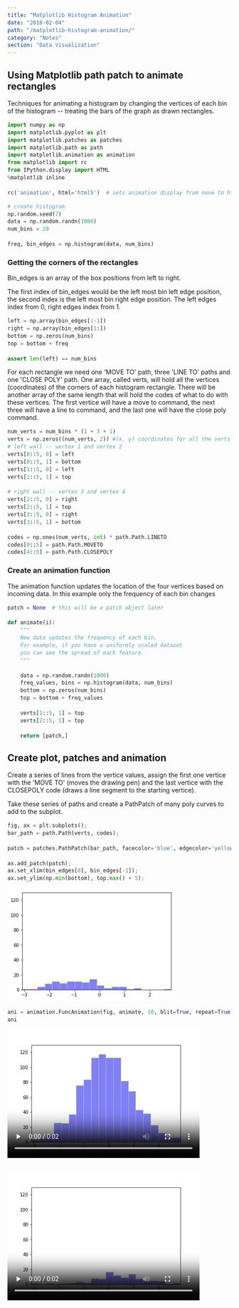 ```yaml
---
title: "Matplotlib Histogram Animation"
date: "2018-02-04"
path: "/matplotlib-histogram-animation/"
category: "Notes"
section: "Data Visualization"
---
```


## Using Matplotlib path patch to animate rectangles
Techniques for animating a histogram by changing the vertices of each bin of the histogram -- treating the bars of the graph as drawn rectangles.


```python
import numpy as np
import matplotlib.pyplot as plt
import matplotlib.patches as patches
import matplotlib.path as path
import matplotlib.animation as animation
from matplotlib import rc
from IPython.display import HTML
%matplotlib inline

rc('animation', html='html5')  # sets animation display from none to html5
```


```python
# create histogram
np.random.seed(7)
data = np.random.randn(1000)
num_bins = 20

freq, bin_edges = np.histogram(data, num_bins)
```

### Getting the corners of the rectangles
Bin_edges is an array of the box positions from left to right.

The first index of bin_edges would be the left most bin left edge position, the second index is the left most bin right edge position. The left edges index from 0, right edges index from 1.


```python
left = np.array(bin_edges[:-1])
right = np.array(bin_edges[1:])
bottom = np.zeros(num_bins)
top = bottom + freq

assert len(left) == num_bins
```

For each rectangle we need one 'MOVE TO' path, three 'LINE TO' paths and one 'CLOSE POLY' path. One array, called verts, will hold all the vertices (coordinates) of the corners of each histogram rectangle. There will be another array of the same length that will hold the codes of what to do with these vertices. The first vertice will have a move to command, the next three will have a line to command, and the last one will have the close poly command.


```python
num_verts = num_bins * (1 + 3 + 1)
verts = np.zeros((num_verts, 2)) #(x, y) coordinates for all the verts
# left wall -- vertex 1 and vertex 2
verts[0::5, 0] = left
verts[0::5, 1] = bottom
verts[1::5, 0] = left
verts[1::5, 1] = top

# right wall -- vertex 3 and vertex 4
verts[2::5, 0] = right
verts[2::5, 1] = top
verts[3::5, 0] = right
verts[3::5, 1] = bottom

codes = np.ones(num_verts, int) * path.Path.LINETO
codes[0::5] = path.Path.MOVETO
codes[4::5] = path.Path.CLOSEPOLY
```

### Create an animation function
The animation function updates the location of the four vertices based on incoming data.
In this example only the frequency of each bin changes


```python
patch = None  # this will be a patch object later

def animate(i):
    """
    New data updates the frequency of each bin.
    For example, if you have a uniformly scaled dataset
    you can see the spread of each feature.
    """

    data = np.random.randn(1000)
    freq_values, bins = np.histogram(data, num_bins)
    bottom = np.zeros(num_bins)
    top = bottom + freq_values

    verts[1::5, 1] = top
    verts[2::5, 1] = top

    return [patch,]    
```

## Create plot, patches and animation
Create a series of lines from the vertice values, assign the first one vertice with the 'MOVE TO' (moves the drawing pen) and the last vertice with the CLOSEPOLY code (draws a line segment to the starting vertice).

Take these series of paths and create a PathPatch of many poly curves to add to the subplot.


```python
fig, ax = plt.subplots();
bar_path = path.Path(verts, codes);

patch = patches.PathPatch(bar_path, facecolor='blue', edgecolor='yellow', alpha=0.5);

ax.add_patch(patch);
ax.set_xlim(bin_edges[0], bin_edges[-1]);
ax.set_ylim(np.min(bottom), top.max() + 5);
```


![png](output_11_0.png)



```python
ani = animation.FuncAnimation(fig, animate, 10, blit=True, repeat=True);
ani
```




<video width="432" height="288" controls autoplay loop>
  <source type="video/mp4" src="data:video/mp4;base64,AAAAHGZ0eXBNNFYgAAACAGlzb21pc28yYXZjMQAAAAhmcmVlAAAi/G1kYXQAAAKtBgX//6ncRem9
5tlIt5Ys2CDZI+7veDI2NCAtIGNvcmUgMTUyIHIyODUxIGJhMjQ4OTkgLSBILjI2NC9NUEVHLTQg
QVZDIGNvZGVjIC0gQ29weWxlZnQgMjAwMy0yMDE3IC0gaHR0cDovL3d3dy52aWRlb2xhbi5vcmcv
eDI2NC5odG1sIC0gb3B0aW9uczogY2FiYWM9MSByZWY9MyBkZWJsb2NrPTE6MDowIGFuYWx5c2U9
MHgzOjB4MTEzIG1lPWhleCBzdWJtZT03IHBzeT0xIHBzeV9yZD0xLjAwOjAuMDAgbWl4ZWRfcmVm
PTEgbWVfcmFuZ2U9MTYgY2hyb21hX21lPTEgdHJlbGxpcz0xIDh4OGRjdD0xIGNxbT0wIGRlYWR6
b25lPTIxLDExIGZhc3RfcHNraXA9MSBjaHJvbWFfcXBfb2Zmc2V0PS0yIHRocmVhZHM9NiBsb29r
YWhlYWRfdGhyZWFkcz0xIHNsaWNlZF90aHJlYWRzPTAgbnI9MCBkZWNpbWF0ZT0xIGludGVybGFj
ZWQ9MCBibHVyYXlfY29tcGF0PTAgY29uc3RyYWluZWRfaW50cmE9MCBiZnJhbWVzPTMgYl9weXJh
bWlkPTIgYl9hZGFwdD0xIGJfYmlhcz0wIGRpcmVjdD0xIHdlaWdodGI9MSBvcGVuX2dvcD0wIHdl
aWdodHA9MiBrZXlpbnQ9MjUwIGtleWludF9taW49NSBzY2VuZWN1dD00MCBpbnRyYV9yZWZyZXNo
PTAgcmNfbG9va2FoZWFkPTQwIHJjPWNyZiBtYnRyZWU9MSBjcmY9MjMuMCBxY29tcD0wLjYwIHFw
bWluPTAgcXBtYXg9NjkgcXBzdGVwPTQgaXBfcmF0aW89MS40MCBhcT0xOjEuMDAAgAAADWtliIQA
E//+97GPgU3IAA2XOop6H+EVsfSQUXqx2aBk6gAAAwAAiYGOFkC1uVpxUAAA6WH/BYP8QCZ1vfTf
AR0NO28zTUde/pmHTkg4SqCDDiJxtfmRTdQZFrpyPmwtCs27Lo9aaoULRko9SBoTz18TH85P+Df/
BJJkYplhJqnAuIdq4ODoenkh3gn++EAKicbtFrfH+K/vvZ++2sZag0ZthGncNMH5RSFqCLmwA0ap
RePVOLQWkaKM2z4BGnmYoVYU1KGmRdkEBjZJUtt8VnyyVUlkX49d7PWVoyEo6dcLrzp64EFKqKub
Ge7LDuvSHQFibh3P45jF1VcX03tn0xeOHtoGTChrIixp49nGTqh5EylSeRxBMeHkWhAAFp11uR6p
6SYQfPjMxkmo3wnSNUu465SaRv7cck4UQgJszbrjazS8LjfpG18NJmd9VjLmQsoGc0CdHpAsEdTL
yOMpIRWHO/4LN9jCPOhplWOi/crbW7vLYK1gYrnzuAnmRWxiUmznKCDEEeQv54K7lO4OqR/mhHQt
MQRlM8jE8tAQUUCWo8t1dsv71YaYTEb5Ij3/PLc3wSGpYlYRFK5+AbuSXOB0oS+2pA9Ox4tBYia0
7WH9jLbgCBCW6L/lrTmdsurq5hJOucKJIU1HRHwwVINznTzc9ch7LZlPRAKGu+DFLLBi/58s+42Z
7c8OUlhenX/HCI3O6Rw/DZFwEr1a7LyBkz8EKbDD/p0HVnCqRwjoeQ/CtyIkSkkZKowgisQiyX/h
IulSFw+C56xw0U875qTt/kAgpQkpI7JcWlyC5UlIGeSMF4cg5wenGBjRhm7KQxggNp2F/aTX+mHA
m4M0S942dib0Gmx2OZS76iUEs/PZCvlrtD1LGI55MVv/Ndfwuv+OUunN2QpDKh0VQ34D8v/Rvi/K
/SBLUjqSGb2jzP29R3ju5cjq/1qQC2aR8xop5+F5fELdlViQiXhG9YTyHzut1rd76dpQqmufStGb
6XBbdYZrUA1Cp77L4/YygOQyRI+brJlfyTNeO8RubJ3YaXsP/sTCxJMYtt9v/xVShONG5pEtUlKs
KL0RuyBiPp1MT/7JgKUXKml3Qu7jyRYbLFieKSuXgc8OW+gklbatvx/SPQc4pih+mt3ZY5lBb1nq
DqHB12LZmR2qjSWU02h3xDeLXu7I4CE9nCGRkiI8NUcbIlRaYypo+aNknx+b6zMFr6AUpG1LK2g2
MYr5Qe396+fnxYNdYG/n0DO88UHgMvy03E++Cufr4JLiBW2EHcZOrM+U49t+xi3vi1jm2vHVrkax
9nzzR6C/nJtjINIdw6/vUtLpfS/p4P+oYdWPP/d630xYCL3oQ3TLDi9id5bkUF0Gb5Xix//dQG0f
V50z7Z5pPz116ayq5RUOcqp7FFeAeLX/zA1cTArANm2ztyW27AERDKeUogZAOvY32ac3OrrWH37Y
t4pJyM0U5NrocHvnHYol9kDjsOCjuTmqTaGIHSWS5EhU9D/LyVMthd8A/TQpeIxhJp8LFpxT1y59
rz3Bk692m6dKHTj/5AZ/ii1olmGBiQmWE5RB6Nk8nFZ6rVmUN2ZXo05xOf87ruqbyCsxHRLjhAPD
tv2JTZuTh9c0ARkbxT0nbffr5EUrddLm9Y6YMkuji+NReZznbh3GAZSP/LdDgNemn6PWUEX9KYQN
unE+PL4SwV7WrK9mJtj5IA3EJs6lr3SS1Vyh9cR88TQBVOs8KCqvchlVjSjuhNoA+dW4MbkwVM/I
MQ0kSsr0BnoLrLRQLe1ZrbUcfZNd5J/KmTTqvCqhZO8O4ykMBh7Ff+I65lVz33jVf7cUkJ8fiuF6
Rx+ndvGeIn3Kl4blxNHaHf5EKNyCj841GHA0ACEFEEspPxpvZlYOEfbE6zjdqXfTp87KUYZqSL+m
+x8hVktYFK5OTL+x3CaDVxxl0/i/OWKSK2nik86sWXJS5EyKRL3EvmXn4xq+6oVOGFsiq9pv24wh
YQUBuSAflR0i7ZXBni9G0c18lW0ZDZNk+fH6lnw9ksOD0pFwTyQPrTg8zBN2Zwz4e4zA5IdsDYqA
30zsVOwkJzLY8PQqD3S5SkCmL2+N/b59N+Hnirx6uON5FtH3+eGbIntJwd/XwCEu1Akw/s/UCdwy
6PmxCaBaRCoEqAdBHa3IrFicbxJZflIR30a9lyDr6beFIPxRo7N28bkOQA20KtYYj2QpUTRmpnXw
0/zcgTDyVmnQAu94va7PW++dSUc1VIbcN2kfvCooqZmOy5HoP4OfhYx7Eg086QoL4YTkT6F06zQ3
6iTRv8JwvI09oBYEnF/aCUyqBiPKQY3VWnZGUbygs42T6MoViGCUVAFugIV//3QUBOw0X//NzjFP
iVVNRhLuNPCmgn2CkNKqWH3MacaVBgtvVT7sHzyLYgTLee9kRCfNTeWMRtM8J9tDPId3/yex36yp
5dewnPYaINMcyZlMBSCWvhzVzLjVyT+sy7rhjJMn/apHkZRTyxEohR08mIbsrGZmTNAaOdv9UB3X
m7IKil/Hdtb4G+w36tDlvmXSW9lwNAVzGIGSJPQJd3W6oLMgdzy71ihOK/v3xXDgpLrHpJsdm4q2
kbpgPI9dxduch7HlxoGZ7zfvdHBqC1Inx7pzKNg0SL5qqI2AzdozPalVgX0OJ8E9lazqhWf3W/Xb
bXBvPxXRMJw+NUejJD3cSYbdDyI0SJ+Lkt+Lj7axR2dXA8wwkv6nFxrr+nJxpyzoZFTXIi32eYwN
IcrBpIBiYVq2PZ4H6f+UHEzct/enXYRxhX0AtyNSM6m5sia/9QFNNxi8KUtnx7O8K/y+HCALDwtH
vaCEr/KnL+zcVxQyzGsZUHztyOl32OscWlyND87a/yP/QtLvYfj8rdAFSWTz2i/mdaBzyi0P/txB
wZlGzTtC67GwG1uhiWh16DJuruxeBCT5161rerRy8+27xeXvFU8qf6UlBPpaH64lk6OWwxYtMY56
jmJe3K+EM+FKF975aYjjD6FucPWpQ3GJxICbn9V9x7oQ/SC3KgQnnk532B7eIu5a/dALQRajTrRJ
c1T8ggrvbEhsqilxT4cgQFl2TyM84g+xcB8/88l7qtWJcufTrsTJ8Zk+hV8JlqPnako4wqwLN3CS
zhEtct6jx50d/Aq9GGxdxPC+GOuw8XbEy3HM+F14DAPwnfphiG8qEEfVpljpL7jfUZZCIhrx4SP0
6MDPv4vWyZo7v47kU8Tz8MdxUKhQImDH6Slo/FdROZCEbF+b93HHlieseSMzwNG0oOMBIHwJcZxh
4H5n1DxUKSaPluhi3UK+Mv29arB7RlQcG1G0N2cDVDKlrrxK1YWMhVc66NZzTvok20N8axLw8TLt
LS5kB7qEJ44QoaUBdGEW+M3AYxjmY2+NvCFKSGmTCvNPWm9tQLjIG7/WwJEtsLV20NnQ9mWw20lw
jS3Zkmt4zDZvDhD3LtVo/9nZXR9ErkN/uRe/bFgJ0fSyUZIIXpDPkDjnlRWbFR8101DfRJ7DNiCt
a4lfGR+7twWx7L9gvFHt2f7I7mNvJTu17TvpIwgCWkSb6EXeXJ3GDtekBdG7M+8Pp7KgWQBMr5dT
mEU/nfyK98s1G/hsCH733RBLcWg1n6I1ryqPvhf2zUAsNgcoacmDxhelo8U2KaDSFeIPjwSlAAj4
NDyyQiAy7c0b+3QbDMayGQnvC7ivFwqAZ5GPrt3Z1RM1t7Wm7g7asw878tVtAYLC1V2rnG56Z6Ty
p2yq0WGoUERzuGYLeJROJMg7qVUI89WK+Xm9PcMGCFDexKlkw01TkGoUVzm+W1nqLq9mmtEEmgQH
/uI0CPxdFDP5J0xqPh8icKlHFYbxd303pqtxg3i9rZKUr/xAn7UZKdAC6u3dO9pPJkiHN9sJ4ibY
p31/axp8XE34V7MW14URdeqad9Na9ACVyebaRRvU9tbdiRO1V6bQiUoVwTQikdAGGiCFxWTYI4Kt
wTc7dryNXKbBClzn84bH16g17L/I2HJta80Hf+pS0TXV6LdatEAU0snfr4Fejaq+AjiOJOeNzTAM
04j60qkAw1OgRbftN8K0KwfGOi/fuePwUM1wwxhccDtkp9v1XlEUzh+42jeofzBYV2EYaEw5sQKs
Ww44KgYBRQX+gD1pd8f1QY9x0Mt/VBxXlqc0aVJ/QU76jgUhUhKksdQLDi4pLg0vYAulEoAYYj9L
/kXuWqhDKEKUHDIG5Th2T3plSSkABYIGJye5/N5Le7Vs9SKo6bmIGEl49DNkPiLDMKpCiw4HD0Cy
OLWWE8ZSu18vxPcNfwQmX2Wk6m4BNcFCYM1NzzOQicnTYWpayLRR2IefEKB+ptVGWZnrJgi4NUtU
1r0UsgF0Hs/jYO5vR0ZQHtOL9GPKcBfnmiONzY6E3Bzzha/rRKb7QHPaH8E0EBIiAw2rZ+jFE9+y
GA1IfOYyRcl1LsID4lLGr9Mq43RaBmMfI9YonzKnU3o7pqMx/Sf/8Zd7k1pZdS952K6apAtdvi5d
cISSkcFA6PIB36b1DLt6H//y/gs0Lr4UlTmJMpBbb4Nqr69XqwLc0LHf81gaCw2dFLc11Cm/9nc+
Bpby50s8YAAZ2rkAAANWQZokbEEv/rUqgA48EHUACIPs+gcE1A2Zc91/3s4jL6DymW/OGZ5uVFDc
hKFQt7tkfQ0XJvxw7Op2RMu+yoza9Uxyz6ZOLoFvoB/ptrU6oR5AhWP8/KykfAHEzr/foVb+tQry
LibMx/+vLO6cM5Kw+kfDiqB2qwve+gjZCfIObLFTr4PEWpDJBP0a3KDgSmyp/nAmET1fBPK5CYj8
a31BGOzRu99ytiFJDNEgo05/q9oWXqoxteKGCbsT+y/WrFk8DQYXUg/FCgYc0zpMM4wBV+w81ofo
H3hp9aH2bjZ1HPszet/zgaJIc24b/u22TCExc1WtPrvCYf7d+xOEiL7WQQP1gyZcO0NBrAByW4qD
01Tii5/yYUMHpuXbP+v1tjf2TMQns4KqAxmANxqr5SBw9kwgO1nuIHhGSszUAgfR6pYs85NUT4cR
IUMR6wYz1BgE0wT0LYMCv5+D9tQx31Cno1cuuBoxCvXTRCU76JC2nY+WfUf6Z1lalI0Mbb1yPV/p
6vfYaDTqfdDUAuh5kaBwY9SxTh+cMCbliVca/eXbOuDZH0uAC6ZVQ5zLTHSQQO2pdJQfQOvZiPwV
UlspkbWEgwXvDIMBBeZsfQngxYZq8yY7tEUH/10nS78qOGh+tidJzXLgUbsm3MHdPUxOoCZwEp4f
s+xDCWIvsHV7O8e2RVsq/D5TAFT8/6TnW7z7XiHpYQTGaSrkdfzFRtzwqwLfgmCbC6i7Z+BlRjuv
nJowSkNSdafQk5sZnB6kWeYDGfBDoLtCV1ncasME3Z9mxGHOeFt/wkZzqjsRNFTZuHFVLUkFLueu
NclWdoEKV2PaaITV+RMCnVSgNYocnp6TeMybOaXRKlm6ABW9hW5QU7RcTmjNSsASQjMUjyNHuFqs
+nFtziHRRkQXOFjQ+9qQq1bGvFe8AZT8ohYKm59IbHQNLVNQzmtkGNC0mwBCHM0tuh1WSYY1Aymn
FZjNZBB0KxfN7rJrx/KAueuW9TlpE030zaLq6B9MUPENqR3KOH01zPwf+eUidKK4OdoFVxTrme5j
UPu5UurJsZIHaAc6c9qglsAJlmUAdD4MgJA7tBzO+4SJ7siltXpWNDkTaqGvsiJ+VJNkp80z6ttT
Ydq+fRL7VuZSUjuA5oAAAAHnQZ5CeIIfABHUPrvdMvZbgrfaT8JVV9t6tzgATtL8vIWxUuZV5Kuc
i6r4aywL0l563/NZ6sDQGypFcPQS8zLeBzRBtZhJhGsciMZtV++EK11Sg1YC+ojEu3LfIUwiED6q
9j9tFyba0xeWp1sO6RtnpY4/iz2p3V0s8uBvqc2Mj3u3phFzHnossWIIAlVXSNPmGuMKEP9d3z+3
tI+3xj7qH9JSNYRfuDw2QDqP90+ubMbBju33cq+chyHphMX7Wct01cbGXOBSL2XY4f8DGHzbtvhC
pcgx/IttTtQFnAKut3M3yTyTXaUiTvHKtPpL8Rs1IEQzOOvReu6Ur1pXDTt8sxfqpgqxk3YndzXy
txQRFM5D11A9C+u1OiyAAORWbNVlyD6+2QNWVj0lp2LnNMeBxbLl8NWfreBpCZ2zTXJFs2C2K1Lt
dtGqBufs35q7uTsueontqrCWp2qZrjxgjwC/Ike26uRr1kAqqTeM4iH3WH2JeGMmWjsDt8CKjrtl
wPnYvngSNANkYq1BsTLNDEh1nNztbzFcXJPPbzyynLt9E9cSR+6FxZ7WJtycc9AUnBQHkom7nv1f
kR4+KM6myjAaT4K6q4ZBT8g4omoZhqiVhMech0ad929R4wKCO8mootXj19DnlCQBhwAAAh0BnmF0
Q/8APJJKACckm0xyt7tyFW36PusWRBgx8ENsXHECbQps+BAvi1tEZuWPE502Ysi/psblpZeEt/T6
cKvOwqdbCuqoSWMfuCv8sYcpNRxJ0dIQo+O2hQa1uUD6+7iVC65P5p+iyxYSRbhQovnD+U2DFSFV
rmLFYtmm2jr/1FPKWxSbDWWobQZXBGrChZxP5c89he3I32560W2a2/8RH9fbmZDWws9dPBgJIxhP
OcBa+h5aJ5RZyXr/Ed6FczWsZVPRknKpG5pBRAq4gggBb47YilpPJoZtEXD+w/UmD1U4PYM+NtvB
BsalRfo2jhFPH4g3UULtCCiQwM14GhWfSMomgg3W451NoU3i5LbGjdadEkihi7PI5t+9hxUQKtKd
qAhJp8nzuf4nzg4GcYisoXDuU/hSc8GjwZnZY3Ha8DSX0nWSGBlCa2xO3eNAqYMjLYGA+++K5ztq
gDihFoE42x1NDfsBWNapJ0RnaveZCRifpqdqHkNGne2pW0ACHyEWMJlmSOjj14bBq6i2REH2ux9/
AJnfaEyxTQjtfADMw2ph94SuyBj8t1NGV5Y8bLQdH9Q1AqlrxfE2iLJxbnykxppNfYRIHVsLLKFY
JnmIaYc0lDB2RV0nir5iijzw9Xeul/BXRvQij4gTPIcv6kOCqaynktxgLQ/49xnUM0htpFh0pcbr
Pt9lC9rQXP0lM6u59M6tsnAk9Mec0gTMAAABRgGeY2pD/wAgru9o3GkmCAFZ2Cy3CfzA/SeLiAid
FaVtKft0Q7r0UIl0GGwPOAhwNeMM00JfvifCewxCH0U4h1Ks3HRF5nZ+NO6LiF3K20xVZw4F0Vmb
FfBnzf3sM7uxW3+ebmOfniU7jeNaMppGDtEnvoTONM1ie6mRm30E6k7OfEd/Ruy/h4kvfkhKGK8v
K655dvGoyUWj8S537WzM8H4W5nxOSmxleZBh94n6Nl16dvh2yyZiNVRXeCLsedmdEECl/3+sqnzt
wsXP8PQrZ6HbIS0OrdX8vrxQYYkXndHnJshH5JXmSgUydFc4Woksv1LSVDdorxVa4zDrAB/Xn05v
0BGQs/qHpANWKIg2aM7Ps26oajTYB2dWYCL7JXJSYGUNl9hDeCOcdaBt6Io2VK5OdfGKkBKAHGTQ
4HxU0w5hdto8VxCZAAACTEGaaEmoQWiZTAgh//6qVQAvWKvzXTeV4ALZIJ3NzqemNS025NrlCMgn
pk0iF3+3oPmQZ8GmKE5+00qfixWJKMc6lfRrPZlZj/aRvEHVYdBnV0mtrmLw7rnrWlcKGSr+l0i3
whb10iC7yo8kn5w+WFcHistyrkUi1d1uisLVjK0jeQAzx1RDmG6h2xJ4UJBVKdUPam61ZhzKJfcq
99NzTlHs9YHVdNiZaU2bKlTUDJvVmII93Z+6eVRJmM3x/RlMTGMq9OqwBp2o7CDttUO4h5w/JYLR
43qim9dMEQaB1HOmqmvv6+v0tOryEfqhxIRUQU2mLdOyPXGyYl46/WZnqjZwStuuGIIuPGVYvgpx
K7bCXEDImYTvZ8XhC0imtJ0kmDIR8tl3SoKGlVLK47pA9szS9cIBvYRXMucV3R9j8umVofbV6d+P
BZ6Vo0BxH8Y197pJlJ9N9hdUuYqerbwLYRKjF0ECDUBRVuE4S2OdZnYMufbaQ10xunA3pME1b355
arImS6+2ei6OF6O9x9pUmPBDkwpviBZFTyIIXHWCk7Sh8M0QuRUKI5ZojkDiP/OJXzhhtz1/X+aZ
py2kl/yn4f92P/HttuJK02bxacZmj3aX1LnVGo4f8JGls9D7+eJ3Vq9D73hQvBAGXOnpF97nGn5O
BDvUkXT3De2LRVlFvdu4WV8lxZsJpQ3HM+pOykViLs+OILTvCQOvwHUCbm9oWzVg7BWZrMo/ZIKZ
40ZNWiX2lHjVo8NUm3uZ3j5bVF+osreXDg3bSJpUfNIKKQAAAb1BnoZFESwQ/wA9jmsa0OFttCT3
OcseRzgsavZXAAIPu7buM/5CU6bbSS1ltrM9C5MN7jdIChL51E9OXAZo+qpQGuMoICABPauW40gp
5nBnPZ/8hEO947Yk7apVE4OAGuPFUzBHf44FMWi1tnar2P1yOwDv4tBiNyDdI86zmDCca5HVyZra
AG8nPoPUpebim03Xx6YYVb2byhbRGhHJEdXh1bmC7k04AkeYog/4YWTbJS2eBDEvifDTagGiEBut
7/9xtP/vFj6Jep+H3FCZk9w1P9PXkdRdIywl3/skWTwLDQRUtfM6ORdM29eWCgyDLI4kFXzP2NkF
DZx31j9tycDy619mAeBe9wW8Bdw3B07oOWIzuTkupT42I0Qqt3cRxZsm4MZiMnLKssy12cc0XY89
JPeroLoGs+VoVlCB7bIlK3Vg8YRGo1dVZ9GSY/OgUaA2EM2iCqLoBWQ/AKkOF/MZJ8jcc29nYY6R
7j2BNhlAgeRbSxY5pqWSeMFTwPju5FWJ3oVSsR5o7CvAlgo/0IhtZ5VAV2QCEs53BzjVunHqNdh+
z561gTMNGzcLbud9UzU30uWJnMMdb4efOI5JAAACOwGepXRD/wAexc/8rf1HnAMyGdfpQLYWfb0Y
AgSfW7gEQKuRsjIfFIHCkPXLdJJ0UNgiNvbFFOylEPBzZozZw/xSIF9XycjwNyXfPQSbieCsnjn8
OPeW4nPXAoXt3ENpUQMFw1qcrvqIUp1ve9Uwer+E7lvPUi7Pk9el0+G3acqxj8T9oQFD2aJq9QS5
q2IXseMbGlTrPIEYP4hdkjXFd7wtEYlWax3unaTitQfS6ELRgzu5Lc9W4+or+KxY1yNWfdN3lUjB
k2v4QMD4ffEnmLAmK0BchwmlXGjVLRcR0UOt8acCpcL7Xce2/US0O8AOCDnGDiEArpvN9oZUlG+E
XPu5OiBdmCzEgfDXNg93evBU5NWP/iEjotwp0Y8teIlIjyCXe5b1xOZ0KtsrUIChafCWUYmkcVzy
jS69sJNiWzaEpD0Ua/XS1bt7g9zXRQz3OPuGSplvr37g3A0AptV3gIaunSkDJMupTi2Iyg6iWAEu
ZjZyXZEu0SBJkHQq1AVM1ziuD58xMU5cGgWUQziq26xgiJMfixIWg9RWPO45ioqMczMY0JbMQung
DbszO0AwmOlVYX5Z4FOSzydafyhdBph+aEJgksU9r7TcjJcIiIR6in3NuE/qBs6gXzgUf01f7hDl
sym6QLm+lYXoFv6G2lGOt7SK6+KEDalFUiyUYh5ZKm2eeMfjdwvCNCbuH5qHb6KdobOoeP4iUQ6G
Sr8nkLjEWZJ6eNIdMIfOC8jTzUzvY1ak08XH5eY9VrEAAAHwAZ6nakP/AIK7W5xKt9ABdJrLPy3B
cNxVLAH/munKIJjx67hTKzEDqDq2Pq44sjP8NoQQHaDLEf+XEFbYA1oXyJ8t0n3BL6ffoc3AYDrA
SZOFdKt/VdvI9gwWZ7p+KaZ6khLRK3OLW9pJmgn6Hjc3vTX7YdL4fwDiQP7C5bMJcgyO+oWmGLWI
DLIbsR57BRzeViiOxr0zUUZRqgxYwRQcvtVWDCZKsvHcRjXjML5CoBYKDcHbwF6EByR0vHb1bjdR
xCjO7kvbQcHj99a0ofnRZLbIQAJ8JYoqWwFOZNtUFAprt/M/+dZ3OZaPyNuwx0SvJjWBExWnSlwU
8S2Lh2ch2RwheqFZDhs7JV7tsoYxs6tM+iI+NAvu9Fl+dyj11YH2mvynwo3d2j/VlMWmuLLm+huO
5VIFbjX54LvMj4QvNQaaKL9Erv92vDSzEvtVHQ6N5eB07yPhFz7Bp83gt3DCRfnNiYUnDhFvM3Mv
o68BEX74F8fwwVmO4/FBlOzNq86FHX5u4+EIKcpPzTkDcGMb01UCG7MH6Ri4aszLc54hjJ7yWUQg
CM10EWdYGadRBXtsqIj4H2YMu8UB1QIi8jB3bZO24gK217BNIRmnHV5699h0RvoS3SAi/2oXc9gC
XU1yHs37KDu1SolI9wIcDhyigAAAAdxBmqlJqEFsmUwIf//+qZYDm5iXEee9+lBZuYCAE4aX/Sjc
CxKJFZl8I+/W9udZqpvx2ddUtrhiZVdwmakYmnvXeer9zF7PWe6e6iaA7BKuIhu4BNBfog96TIIr
K4LBp61H744wpan+MJximGK31IoLGvaMk+c4XIkGldHsWC96YfqWPGkE31JddlJnYqZ4v2SMKGsU
OhI7Wg4M8e6k3zQZxIJNxHJAtZvaSYIM516YiE+Q+gz5tzHQfnRcSMHXrMy7OGmcwbZ7OFV293S1
/vJY6DhypO2peigfezOgBTiEkLwBampX7Vbnh5/ZRN1jT9GEG6OuUZ7YO3VhBEbSERtTspBMuA6p
4bxvpbYTiMkfMfcLk6pikwR04KVWdOL32cDlJtpqkb/gD2NSc8xJX2lsm3X/dbYieXnTFI2hKWo5
4zuaInbMzBxEu0R3HI/JPdN2tKdx87GZtEqDOwkRTgduzZbP1x0TRX7fGNO5ZCrSARAYflOjIxWT
Jwor6MsFGF6XIoDVQ+wAi1dxJgUlu54FBqBwATF4AaZTD2+Ch1uyjI9164WVt0BjhfYCJGbnxHgQ
j3XC4m31DEBkzNmosb7/YmDpDyEsBeAI2XeLKXvIcOa44lLX17UseQqR8wAAA6Vtb292AAAAbG12
aGQAAAAAAAAAAAAAAAAAAAPoAAAH0AABAAABAAAAAAAAAAAAAAAAAQAAAAAAAAAAAAAAAAAAAAEA
AAAAAAAAAAAAAAAAAEAAAAAAAAAAAAAAAAAAAAAAAAAAAAAAAAAAAAAAAAACAAAC0HRyYWsAAABc
dGtoZAAAAAMAAAAAAAAAAAAAAAEAAAAAAAAH0AAAAAAAAAAAAAAAAAAAAAAAAQAAAAAAAAAAAAAA
AAAAAAEAAAAAAAAAAAAAAAAAAEAAAAABsAAAASAAAAAAACRlZHRzAAAAHGVsc3QAAAAAAAAAAQAA
B9AAABAAAAEAAAAAAkhtZGlhAAAAIG1kaGQAAAAAAAAAAAAAAAAAACgAAABQAFXEAAAAAAAtaGRs
cgAAAAAAAAAAdmlkZQAAAAAAAAAAAAAAAFZpZGVvSGFuZGxlcgAAAAHzbWluZgAAABR2bWhkAAAA
AQAAAAAAAAAAAAAAJGRpbmYAAAAcZHJlZgAAAAAAAAABAAAADHVybCAAAAABAAABs3N0YmwAAACz
c3RzZAAAAAAAAAABAAAAo2F2YzEAAAAAAAAAAQAAAAAAAAAAAAAAAAAAAAABsAEgAEgAAABIAAAA
AAAAAAEAAAAAAAAAAAAAAAAAAAAAAAAAAAAAAAAAAAAAAAAAAAAY//8AAAAxYXZjQwFkABX/4QAY
Z2QAFazZQbCWhAAAAwAEAAADACg8WLZYAQAGaOvjyyLAAAAAHHV1aWRraEDyXyRPxbo5pRvPAyPz
AAAAAAAAABhzdHRzAAAAAAAAAAEAAAAKAAAIAAAAABRzdHNzAAAAAAAAAAEAAAABAAAAYGN0dHMA
AAAAAAAACgAAAAEAABAAAAAAAQAAKAAAAAABAAAQAAAAAAEAAAAAAAAAAQAACAAAAAABAAAoAAAA
AAEAABAAAAAAAQAAAAAAAAABAAAIAAAAAAEAABAAAAAAHHN0c2MAAAAAAAAAAQAAAAEAAAAKAAAA
AQAAADxzdHN6AAAAAAAAAAAAAAAKAAAQIAAAA1oAAAHrAAACIQAAAUoAAAJQAAABwQAAAj8AAAH0
AAAB4AAAABRzdGNvAAAAAAAAAAEAAAAsAAAAYXVkdGEAAABZbWV0YQAAAAAAAAAhaGRscgAAAAAA
AAAAbWRpcmFwcGwAAAAAAAAAAAAAAAAsaWxzdAAAACSpdG9vAAAAHGRhdGEAAAABAAAAAExhdmY1
OC4yLjEwMw==
">
  Your browser does not support the video tag.
</video>




```python

```




<video width="432" height="288" controls autoplay loop>
  <source type="video/mp4" src="data:video/mp4;base64,AAAAHGZ0eXBNNFYgAAACAGlzb21pc28yYXZjMQAAAAhmcmVlAAAdQm1kYXQAAAKtBgX//6ncRem9
5tlIt5Ys2CDZI+7veDI2NCAtIGNvcmUgMTUyIHIyODUxIGJhMjQ4OTkgLSBILjI2NC9NUEVHLTQg
QVZDIGNvZGVjIC0gQ29weWxlZnQgMjAwMy0yMDE3IC0gaHR0cDovL3d3dy52aWRlb2xhbi5vcmcv
eDI2NC5odG1sIC0gb3B0aW9uczogY2FiYWM9MSByZWY9MyBkZWJsb2NrPTE6MDowIGFuYWx5c2U9
MHgzOjB4MTEzIG1lPWhleCBzdWJtZT03IHBzeT0xIHBzeV9yZD0xLjAwOjAuMDAgbWl4ZWRfcmVm
PTEgbWVfcmFuZ2U9MTYgY2hyb21hX21lPTEgdHJlbGxpcz0xIDh4OGRjdD0xIGNxbT0wIGRlYWR6
b25lPTIxLDExIGZhc3RfcHNraXA9MSBjaHJvbWFfcXBfb2Zmc2V0PS0yIHRocmVhZHM9NiBsb29r
YWhlYWRfdGhyZWFkcz0xIHNsaWNlZF90aHJlYWRzPTAgbnI9MCBkZWNpbWF0ZT0xIGludGVybGFj
ZWQ9MCBibHVyYXlfY29tcGF0PTAgY29uc3RyYWluZWRfaW50cmE9MCBiZnJhbWVzPTMgYl9weXJh
bWlkPTIgYl9hZGFwdD0xIGJfYmlhcz0wIGRpcmVjdD0xIHdlaWdodGI9MSBvcGVuX2dvcD0wIHdl
aWdodHA9MiBrZXlpbnQ9MjUwIGtleWludF9taW49NSBzY2VuZWN1dD00MCBpbnRyYV9yZWZyZXNo
PTAgcmNfbG9va2FoZWFkPTQwIHJjPWNyZiBtYnRyZWU9MSBjcmY9MjMuMCBxY29tcD0wLjYwIHFw
bWluPTAgcXBtYXg9NjkgcXBzdGVwPTQgaXBfcmF0aW89MS40MCBhcT0xOjEuMDAAgAAACbZliIQA
Ev/+963fgU3AQO1rulc4tMurlDQ9UfaUpni2SAAAAwADjh6zXRqSe5rQaAAGAwP4LB/iAakXgRe/
ve0NMs4UjVOXmIC9BILBuOZ6c9mNr8sKVobdddOR82FoVmcn/C5lnWcYshJCdagmXi824NH/nF9R
VTrZybdTUafP77goXfn+kwwaQgieHlljA83u5Zhzud/A2Qtw7Nt855+qEN2KptVKIqeiyYxNzo14
60/vRbsWr/X/cVpB2/tBobbjP4P8UAVvfv0wPoc+BPxbx4OLMijnTVTv06g4uaId2oUCSshcLh4W
PSHKFvWwaJZZhRn5SWy5q8R8plDEsN5A81w3JPVg8W4ThWGPAxLrKfoRehr4J7jlWFIdf7R79zSw
rSluun+lC2ICaBqV2kkXPCV4ner6bVemIlIKA+hM3VPJl71+Tn09yeSeaMABMAQ4GoADDI/Ho3nK
SaWusoGYCq1DFE+r/nKW7sUd6qe3aa7shnakjxlqpdMrfbXaiO+JAh4Jd78fUruA2+8tXIkZBQH0
6YKVmn39DqQv4KmEw8Q/emMTYJsyPw6wfSGkitOtNNiMWn0hSa24SCL2sJstYyJR9xzfrNWFgNeK
mLb1iAOtYy5dPzBjrjGhV4Hg48iRaFO4Uqq8+aI+DWnoLjrusDLQmjpTB6JvYBMhAAoVv8ngBNZ+
v5q6K/yK5pldJa7LD52oWP0RI9i3y2Udj1wZdGbXWOWHsNSmLceX41LHv9UF4UBY2ujcMcTAAwI8
NcYjoiglgzIYDvcqpApMNInnyejonAYiKl9A/ue4S+uT+REaRYe0RlYeNgabdec288ZPMyNlT1+X
irVcBWCXGuRlC/9t8Ec7pA4aG+BJCH6XaKS23kAowpwHL2lpf+D7JJlRsx2GYoKZckYEXY0sBHrY
rG9IamDcZKlYj2NswOKcmO3sPGKW8jwIivUrv/+BjosjFmcQJGgUvBFjt6Hsonu+YLVwlefUe0an
N3BvYkJLNLyKDttFN8BmPRmpoylkdjsydVlDJRKzsZgAjNSAO1xQac0pfNLxMr5yETnjh/Tsu5kI
k33W+8eBWyLZvXn6LLOfXUcSHTqERo3kWaOQ/a0KqqHnU1YkixwUcP/CatZBWQcfz2STYMUUi5+B
aoIKeh+egl2Sznh/yQWNtoZ9/zkckM5CPR99A6niTlpQxOOScoeqcagOzDuZB5fZS++PLwAEsxwE
gVgtOhzYAXwNukWwInF2aNqVOTksbC0jqhdFRHVkynzaIRM/6C0uRT5OlFTGqO9adER+YHTeHb4X
rRf23f4U9AidL0HmDIClmbCTmldvHHpyNr7kTjQaJOY7qGIHfXsPi8pLclON3nuRxgs2xSTbOIkf
hPQV/OGn2aTTGAVwNBPqAtrNqJ+qD/PVNTS5JQeQwrgcduY4wAIx6JD5TNwtxl35G+mrMsAgjG1l
R20RbqLL4BaGTQ9hK6od2pM5XiDTZ7fM7xOgdfUG3TB7s2AwjoX8trVh2nUr966mjoNAsCW4LGB9
mSpYbVZZVpTDtQGw/abUMWdNA4JjnKgvn7JUMjVfe8XmROh76DJSOfJWRNfP4Bb/FEQk8Tupqbe5
K7w0xz2/yDCrmf6NZip8YqjRkMe4Ewxoosvlb2ntxSiwoU66IsKOxoQWDVNBLcPI9dIuoJKcIWvw
VA3E/GkTYgWWNKgELauk+/mnJS2fivFNs5Ag8Cp42hmudft82h2SoasGtiDbr+LeDysVnUY2lI00
HBCU5DP19cnIVeMFOopRl8yo1GqgqB7MyuaPDutqVIFM1LH8JlqPnako4wqwLN3CSzhEtct6jx50
d/AqJ+n/x595qZShb05RMpXgNi9GfS9pgJQNpBsuT0jlTR9t/MjM2H4PA/HPfJMd/GfquGgjEf3z
FA7nWV1sxuIWHusGeOHUK/VWy0znvr8QkOUwS3ixlGSXl2QkIKv3rSTd5sWQ6v5gbmOZJmrI61RT
/ZRbC/x90PeQWrPUR2hiiToxO8m0XpX3zUiddPktOY1OGFLso9ivyWsnEu/r5ROGyPiZTxhUIi3O
dL/Vv5TljtpsFZr00Fupy6opt6zav5fn39PEFDNvmf+r1aSfzlLODZx+YRaC9Jp/gAk6Qy0UZLJE
GS07yUnGM3D4TK/yyoDY8kjf1lBbkmmpG3vt6xnzNT5YqIjecplMgNIy4NzjjcjXupgQYkCH+3xL
IOxo32BXCgoA/LTolelDJuglYxweF56yukWl+6xmZLrLEkH1DDuWO03qCsftHBouXd/dd109eQ7k
vl2py1faNLl/9NkSRCZhfGHDADYH5vZLkKGJvUAr/FFg4Vz2CEFrNDEftPTdVhkND5ySnTH24/6m
Q8QwWLYxySOHiyLNeTSwPLn//cOi+dsAp3xivWmpY2oT8l5iFvofQuuljckafrKvTLYmgi0G4OQg
CWfVc1OiHaisrF3SVukri04KnS8VEsshsseVmR0rv3lCtZXA4x2d6DmGX9VgzaeKZx6v18jiji4r
OskQSbx9VTKAw0U25jbSCHB5VHYpct8WuwER8B6iERXJsVD/iWkK7v0paVfGkxPqSNGlWxAA56RV
LiWYN/iQJ5+VTd4wZv6EEKD8VjIRtWfAmSKAT0qBB+wdKv8d/6yVxJJubX/QFnbzHSU6z1RPKP8P
0cp65mjXnR/4Sjp7qTCBOgRaAt+5oF7ehcrb7A2tBedTy0o4J5GrlFC9IM02zhsfXqDVu3YhYbz4
nG7KJD6io9eBPE/3sZm4mlKYaYSZejaq+AjiNxVD4TCpSW3hVqpIZqVz7+bYu/jTYE7lO624dCln
AHvw8hcWl76bjRpZA9IYFyT52u57dCNTnPV1hTlQICv4d8JOaKmWxMs/kjZmh7mcYVeAsnzuYyB8
RMJV6BYfgjcV5MPaOPpTxsgOXnTtrHDTOirIAYYj9L/kXuyQSDK6XmvdI9TMs7nqkykIq63HEzkX
xGKLqNkVd1gS4d3azyTb4lesw8PnjjG03EKNeOco9vd97FiF8nPpLcGuDT3DbWF3pcwjNrU9vdyx
ac1NzzOQicC5OLOFZFoo7EO4vLASxyCXljHVArydCEuqU16KWQW+zDHNbXT3RlAe034oGp7wF+ea
I42pe2BCi5WaaL08aCx+PdrLv5ODqLQMNq2foqzwtpXV5pVRuBzM15kxC9Ggbu3biy3v8IPOzgPc
PHopKza9Y16drOyXRDUmSvTBk3N/UD4tbXGXESY8d6Jt/9u6fDZi+Bcf927yV4/jIt4KaF7E+wn4
JfnIbMjRhpIHg4EAezQ52zBsRk0TbEJcPYrQANZJQQAAApFBmiJsQS/+tSqADjwQdQAISYhBoXPz
tg9HBvYqa+ZLcjrGE7zfFXAE8UATHhUbY17Mesgvx0RoXHZWeD6O2N6KWt1aI3ip2TKKtAw0xyH3
+Xvnd+Wbef3wVtMromZ994t3Pr6fZzcvVy2VmsclSa5gZK3KeQQj+Yz9fhDHqZ6MZ2HusaqgXFcj
ZXdwbvrIEg6MHIkR+7sTtNArTN7b4rsnHjaTmjlmWyoVzwz06CU3e2l+oNG9+P2Z2LVD4k1SUolS
VN7Kbbu+5qXGIuOtVXvW8BTAQhlGlMzF5priFuXv/2gldf355jdrDI9Qvk6nMaOhs3/lP5W3LVhC
Kv8yS7pyiASiHzBTk6PZY6VBeYoSDPfR2NoA6NFa3Dp6SRf04WelsWVah/dOFYTIaejxJqAxzRFX
OO//CN+MxjF6mKHG0cDTWO+92/W8HQhj/GLaxWhlsD4A8H2wL29GeaR4McQjMloALaluD6uYKsvk
3S4xcB1VHH0GAoykQ9peFsVJmb+1k+EZWkB47i+WMwElv8PaIMcWZ+NhJx/tXu8a3AiQ7UCySCek
keVdYS/WKjtXpTMLTcflFoLKkuibJGiCZ/8FPwjApHlNcCkob/gwjF3IbF0fZDNswPzjFt9x84nc
k8DVvJbNGxnEEtyOwPA8vJYBZu/sNe/DGBwPuhrh/3PnWGyOwdQo1ly+pD12mF0h2MQY5oR1v17m
WGwWTz48MY2tMHH2hOCC0vup/YpvxY9dUKehQHbUF/62v7aR9YPr2E2Y5BYm9Red1eG6Dj56Ar3b
D3BPi4rPRxXUfUXyfYhwWRfQftLrvQxsFGOlO/IhHfiXVzTanW1gNZQcnJbWqVXqWovIjdMkK0Rd
mZSZ0xTBF1gAAAH8AZ5BeQ//ACetILUITPG8ehf8i+otyHrYQk4xvRMitvLqGzfKjwk8JC61Ay2f
V64dYB+ygAaE4E1kyvRqfiqZp8fsE+o2rYkUHvtyjZZ+QWaI5UScZN8hSEWpyqGVewgp7Jh18u65
Qu9AxS8ONpuCnzJHcY7NQhg7tJcMrLh209d7pH0GU8MwfrHxHMo+uX/KWx+fB8u3CV78rglOJ4Z+
fnPGBRlofrzuZ6Idebcr+xjSUJ92LsG3Kl7Hs2ji5b2tDlJoSrVwmRV9600kx3Ce7KCWJa/GLbdR
AZX0MbN+Cuf6k2Xwn7h1HRrM2fxuCexteOGLCOFKWUg6Zhrn5MHtKhtZrIHMsRsYBohi5aVmdygi
h4cbEEoeaRuCxM3TGo8Ee1Zw5J+1RG5AlgjNFh0d5NmKOOGZgI/PMMWHcCTzn8J/34OYpUPPE4Rw
9blpVcgvZGqbBnTkJIHSjC2tIpj26ba9XIPBNxJbpEBRc5KgnVZzt4AfCeCWmn5Kk9ECo8pm92DR
AYq6ymTLLZr8drXdTPdkO5DpVSnREzQ6Pdoohq/C8al+fARSZw/kUluFuOOc+LYkzD2rtZ0XWuO6
t9ooPQDSIEY9DGxrFlvdaFRHUYEtEQn7+JzHUuBmtoywgUlUjlCGvCHRcv0P+OX5fpC36HLqLLQu
YC6O22c7gQAAAeVBmkQ8IZMphBL//rUqgAAHU+dZW0YeMM3HfdvRExejsuNDqaMXwkoaUOZLBAPr
LxNA+ZmMTycx1vrS1OSb/apRmOA/SxfRY9YLd1a7KJO00CuJbMTcLzXBT9bcBvlZI0sfjaiPrNcQ
Ic2qmuJmkp5u8qNdwVLwa2YuNNjvoMDsX6XPtJxxJbG6Oj+/vgxr/UmHxzPfkUOXz0zVTBty8Edt
0pSqMjm2uBWMQueIn2u1hEJsrT/4HIX+1V+ae8oyFiW5nwyoyOFKGZPe6PFklFqoC6A6h/juFe0n
P1OhvWyCjBuE0IegthL163eY8/7otYP76RAUaWbzitHZZrk7sIJtwEBy+L5CGghxuTgoGl2tsgaQ
UDnStL0STNbuRw3C89BkHyrymOP0iBP+FvJO5JaOab54ivJR7TUhfOQiOLr20T+18pitKN8ZCHRF
rkMPt5u5fBxZV7xUSzL0yM+R7y1MhlnQib0xNmzD7vW9pAY8myHqCViyhYXAL/XvKD+yUpJBnims
k5EaRnadG86ZGn6t1cMoCsNvbwxHxrONBJw1DTT4Q/vnFcQVpDNBLfGDC2Ts/bEzOk22CCCD9eSW
pUqnrrAsG0/2vvt0nooKPvuOAHcaHso8TNHkZP5VLNfI7enWOrCG2gAAAiwBnmNqQ/8AFDsKDVv1
yoh+bxe9fqjfTSdtF2klO16aoSV5C3mb0ZJM2H2oB3T6/ziYAiVBqNiZfpD+ccP/nmYkhx6XhF0v
vCq7IfPpejBpe6vT2BtEgkj1W95puhFm13cwpT3sRaRi/3xnI0ofIqSOgv4glkkLaOa4v0XVJX3K
iPS/hbXZ+KcVWh97a8ffMGIk5fGOkvRi+4yot/yhWUL1TiDUHCWotCreTNWsdCOAXre2xeyPVbpA
Ilm0so+MefdpqfC+leEcWxN48c3qSn7Mo//BG2pbIks0gacRcPGo0nXVSSG0xZDfSY8AMr8ZD84/
zd9klc3OFteyPdFGByD8C3BmRb1y3gZ2Au0DDANlotnUIH4e5Bw6ZwOtez2hR0H/0ynaybe8rxkF
wjmRPg1vEajGHWLh/MuLFLag5t35CLOXPdM/tJVsYnXSjEXQ6sGfLY60vF8Jst8GvP/4UGQTYC7P
LbF2B2oeBt/tFp45LnIGOfhRsuXE4+PlyRR3/9AyN/gP85Z2+Rr2rd78kFMIWOQwYX0PmHDkMscN
z/CRsUk8xbKif6Fbi0OFSg8bcUIYAI0mMV0MrBVicjiOLLyPCQZLadQFHRrEYij22xb28VsDcsCm
XzlERCZotzxC9QTAk9YqNzVJTWDSFobvkWz2zHTpL5BAXebOF0JbSiUvMulZZpZVfcafnr27n5MZ
OPlPGmARbSU0A+/2XvPA+7sBEqXaN8dq/YT76g6BAAABl0GaaEnhDyZTAgh//qpVAAAFv+L16sO5
etw/Qm712+ARlK6CbaU7R6vIw5O0zzma4+J2H68SWHX51VXoM/blc32umeRThZ1j2gQiVdgHE+50
vTEb57onc8JrGq8YatKfrdSDKSkLl566kie44nmPwU3P2sHqpjqrnn+PA5dAh9Qk0N5Q6oH16eDN
6Ptid6pwkPw4QzimVjMXlNErvKW0q+5h0/fAjIvDb5kakYml2BBdAAsxHD9xVR133HSiLMr17an7
B3mzkI9aTR+nIgJGE4CGV9IixTNRtjGzuiHTe6WZlPekj1uPF7ZlSxsjPYpwx8dB/026Vi4sfcxO
YFJ8Z+XUvALHlOk9ns0vppCbEn7Nv0YPvdoYcMakw+ijMPcKJpymCa8cPNpz8adLhNmYxAARXXHU
u0aNekT7wRat4Yjd5tQ8JdPCibV80FDlLB7yBgIIadouXVRdfwIJ7+zo2LJ7WaX9LA8MRQ0hx+sq
rX6T2abfbZAh4slBFZyUGdOlSxhdbLkcn9b55jqhD3TB+yXArpGg5FDxAAABuEGehkURPBD/AAkT
chfOI9KhoL1N18wFj0VZR9MujOD+hPX3eQxFNvTM/bI+WsEKnPwb5an1GsgAmVt2XFKsaVQjSvOK
gjb60aZ19p7qZTmdsQT6s7Ma+xPV4KG1gm2lKqSJhFzvrGPeUth+7bTEPFZhA22/vhuvrLqjQM8I
S3zA08XJ1tyCzKwz4JYyiY0akJgDTp37nJLHDflTDVZEcRy3xiZuXU+MHHlGrsCYjt7YpQTQRco7
xfXHK78bvaToAfz4l4h81ZMvxc/X/r8ilXLWSkxhbbXOimTrXkDdyN9kSnIyRkz3vwh4jf9lV49c
er9un/SoUoKAuvLfxX2p2j5ucs6TVvjrd3y4DwsguUQ3EgpYE5CpKbu+X8tNFOZJvk0wAAn/AgDj
T/Olv/moCJJy7Fn4/P6/LOQT34yoeh4UGr8p/d51mzJ/0/Eebdm3KJ3SRceBYvPCwfsv24ZiWOKx
/Yk8l39gJC/WP/Y4uUlMdYndcV7/5FEDsYsY77CeaRw9X55H5aS6sbcUnPAgreCcZ54F9vT6mZBe
mnI0IVa2qHQrmJsrAq98J8ZT4VCoQ0utbylFTjgJAAAB0QGepXRD/wAUcXAiiALW4wfHdgieT6qr
lR/iw8AujnrNVYYaoLo0ScbR6MrJ9CHgHfJGKdY+gGqQ8phiZ9pc/O2EpZct8lq87j95e4R8hQbf
4MYjRqRf947foWpORaILqaOqO0TLVGVejGiNtv4MOFv2pDcj0c38DRN506EPq9OxMBt6Bcc+BdKs
tfGTHfpdt6LP4hqB/9NZw0SX0a8SuNoHfMD4gsCw88zXUjy9NeIWNT4XizqrznFurWjaB3iRLAEz
tmwwa7cn50kuhs/nmVT+CbtYBKTh/YVtvb7jf8YnSNSYMQJ0jS/GLNqxZmLsHRBB4pMsll3s/PlY
J8kaOI0sKaO/7LSyz3GgnnV5XBQwyXPXXFobroxRtxR5XVsrBVMjdp4+rcFyjlpgMS7IIOXj+H9m
hsFHAa+baEko9QmO8yHWMg2or0c/tmrznwpfmlxg2H/htaCWj4FrQOeI07KD7Z9z/jY6aRcKVg3+
aGAw6gg8ULiYAZLApnznuIhWUTKXkf8BGrmSTDNKx4lus1XaEJ8Oteaga0Rn6JpQchFZE1FrSRUY
CJcvbBcSZ9baP4CDhHwYZ9kE75mIlT2S9pwZ0dgUgVRERfMTCs0DmZGekQAAAUUBnqdqQ/8AFHR+
GYera+fWXmp9J5PqquVH+LDwC6OnkgLj/UEbbrJ55W71GMr1GSZ9UofUtkAAmuYQShIvTLjuvC1q
zaDLjEP+I4z2J3QL/1e7UlprZuk265xkgSb5fIU8VJDIWdnvSeffIYJpI8f3ErMNBqnZZb8EzLtc
P2TjGXVrh5h2x3chGMIGW2Qqu5VZMr01eRKLDuNTgR0UzokPSCR+Vdz72yZryQo07Pq8TgbVULYp
6GMrNvMBkZtY8E3VulIvQ17aO0/a1LYkNPvDDkrPNmHM/0okBQqFUKHOi/eAPqA7yFLZAntNzpvF
uLbRul5q261cMyWIZduvuKUFbaOskVp6DKxpa3qeZHovfRFkSaTBr8ASHjNx/nNE3/HG8yfj6hNb
lGfNYmjbuYJW5uDp7jwbCjQRjP/XkvPycNoF6UD6AAABqEGaqUmoQWiZTAh///6plgAADGe6Ucvp
vnMnADOWuPuPShHSGfRf96WiYKFURdIBSxGbUab0cxQ8o0x6CITlXtw1ymZs7EjmOSiL4OPbYycl
O9rBZGwKB/uD8F9xNa4OHxC/zWWvzKIIW2MEck6VzrHAfq+qDDdv9GT1yPu2W9HUot8GB7fq6ld6
yNqTdwDeF/OfKrboHrl4nZ1hS+GXjHdlhCVFjlQxx9F2LiKvTw491TMoHIpyD2y++zuH4+R4KnH/
sgtNTs8ix0E1inZfi19SoitDe74IXP/7qTds7Vm9uFRN9CZAJituazoDyI3MG7wo46/+vqDdf+eG
I61yb0aJRIDEywi1v/jsqzDoUSHlVXoFP1ikwYZA/WdtPzsAREGn/7j630Kq1maaQtoa9SDdguYI
bWbzzj5ewodDKSJR71jTRPQhUYKLRZxJKCUIqyMD31/ka7onPsHLikgG4LcuOcy6ozCP9kQVBthl
7f3Lj77S0sbTF762ZEaykGuSaTfHO7O3WikIGmrBb4Ob3kDyBaWcfxZcye0/NafwgV1MHZEaKowD
lVAAAAOlbW9vdgAAAGxtdmhkAAAAAAAAAAAAAAAAAAAD6AAAB9AAAQAAAQAAAAAAAAAAAAAAAAEA
AAAAAAAAAAAAAAAAAAABAAAAAAAAAAAAAAAAAABAAAAAAAAAAAAAAAAAAAAAAAAAAAAAAAAAAAAA
AAAAAgAAAtB0cmFrAAAAXHRraGQAAAADAAAAAAAAAAAAAAABAAAAAAAAB9AAAAAAAAAAAAAAAAAA
AAAAAAEAAAAAAAAAAAAAAAAAAAABAAAAAAAAAAAAAAAAAABAAAAAAbAAAAEgAAAAAAAkZWR0cwAA
ABxlbHN0AAAAAAAAAAEAAAfQAAAQAAABAAAAAAJIbWRpYQAAACBtZGhkAAAAAAAAAAAAAAAAAAAo
AAAAUABVxAAAAAAALWhkbHIAAAAAAAAAAHZpZGUAAAAAAAAAAAAAAABWaWRlb0hhbmRsZXIAAAAB
821pbmYAAAAUdm1oZAAAAAEAAAAAAAAAAAAAACRkaW5mAAAAHGRyZWYAAAAAAAAAAQAAAAx1cmwg
AAAAAQAAAbNzdGJsAAAAs3N0c2QAAAAAAAAAAQAAAKNhdmMxAAAAAAAAAAEAAAAAAAAAAAAAAAAA
AAAAAbABIABIAAAASAAAAAAAAAABAAAAAAAAAAAAAAAAAAAAAAAAAAAAAAAAAAAAAAAAAAAAGP//
AAAAMWF2Y0MBZAAV/+EAGGdkABWs2UGwloQAAAMABAAAAwAoPFi2WAEABmjr48siwAAAABx1dWlk
a2hA8l8kT8W6OaUbzwMj8wAAAAAAAAAYc3R0cwAAAAAAAAABAAAACgAACAAAAAAUc3RzcwAAAAAA
AAABAAAAAQAAAGBjdHRzAAAAAAAAAAoAAAABAAAQAAAAAAEAABgAAAAAAQAACAAAAAABAAAYAAAA
AAEAAAgAAAAAAQAAKAAAAAABAAAQAAAAAAEAAAAAAAAAAQAACAAAAAABAAAQAAAAABxzdHNjAAAA
AAAAAAEAAAABAAAACgAAAAEAAAA8c3RzegAAAAAAAAAAAAAACgAADGsAAAKVAAACAAAAAekAAAIw
AAABmwAAAbwAAAHVAAABSQAAAawAAAAUc3RjbwAAAAAAAAABAAAALAAAAGF1ZHRhAAAAWW1ldGEA
AAAAAAAAIWhkbHIAAAAAAAAAAG1kaXJhcHBsAAAAAAAAAAAAAAAALGlsc3QAAAAkqXRvbwAAABxk
YXRhAAAAAQAAAABMYXZmNTguMi4xMDM=
">
  Your browser does not support the video tag.
</video>




```python

```
